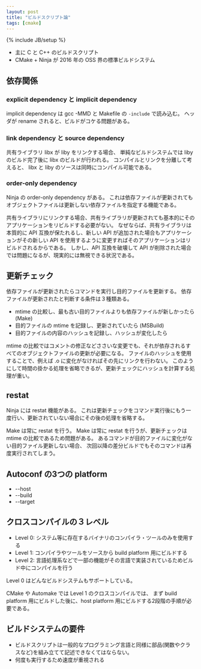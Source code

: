 ```yaml
---
layout: post
title: "ビルドスクリプト論"
tags: [cmake]
---
```

{% include JB/setup %}

* 主に C と C++ のビルドスクリプト
* CMake + Ninja が 2016 年の OSS 界の標準ビルドシステム

## 依存関係

### explicit dependency と implicit dependency

implicit dependency は gcc -MMD と Makefile の `-include` で読み込む。
ヘッダが rename されると、ビルドがコケる問題がある。

### link dependency と source dependency

共有ライブラリ libx が liby をリンクする場合、
単純なビルドシステムでは liby のビルド完了後に libx のビルドが行われる。
コンパイルとリンクを分離して考えると、
libx と liby のソースは同時にコンパイル可能である。

### order-only dependency

Ninja の order-only dependency がある。
これは依存ファイルが更新されてもオブジェクトファイルは更新しない依存ファイルを指定する機能である。

共有ライブラリにリンクする場合、共有ライブラリが更新されても基本的にそのアプリケーションをリビルドする必要がない。
なぜならば、共有ライブラリは本質的に API 互換が保たれるし、新しい API が追加された場合もアプリケーションがその新しい API を使用するように変更すればそのアプリケーションはリビルドされるからである。
しかし、API 互換を破壊して API が削除された場合では問題になるが、現実的には無視できる状況である。

## 更新チェック

依存ファイルが更新されたらコマンドを実行し目的ファイルを更新する。
依存ファイルが更新されたと判断する条件は３種類ある。

* mtime の比較し、最も古い目的ファイルよりも依存ファイルが新しかったら (Make)
* 目的ファイルの mtime を記録し、更新されていたら (MSBuild)
* 目的ファイルの内容のハッシュを記録し、ハッシュが変化したら

mtime の比較ではコメントの修正などささいな変更でも、それが依存されるすべてのオブジェクトファイルの更新が必要になる。
ファイルのハッシュを使用することで、例えば .o に変化がなければその先にリンクを行わない。
このようにして時間の掛かる処理を省略できるが、更新チェックにハッシュを計算する処理が重い。

## restat

Ninja には restat 機能がある。
これは更新チェックをコマンド実行後にもう一度行い、更新されていない場合にその後の処理を省略する。

Make は常に restat を行う。
Make は常に restat を行うが、更新チェックは mtime の比較であるため問題がある。
あるコマンドが目的ファイルに変化がない目的ファイル更新しない場合、
次回以降の差分ビルドでもそのコマンドは再度実行されてしまう。


## Autoconf の3つの platform

* --host
* --build
* --target

## クロスコンパイルの３レベル

* Level 0: システム等に存在するバイナリのコンパイラ・ツールのみを使用する
* Level 1: コンパイラやツールをソースから build platform 用にビルドする
* Level 2: 言語処理系などで一部の機能がその言語で実装されているためビルド中にコンパイルを行う

Level 0 はどんなビルドシステムもサポートしている。

CMake や Automake では Level 1 のクロスコンパイルでは、
まず build platform 用にビルドした後に、host platform 用にビルドする2段階の手順が必要である。


## ビルドシステムの要件

* ビルドスクリプトは一般的なプログラミング言語と同様に部品(関数やクラスなど)を組み立てて記述できなくてはならない。
* 何度も実行するため速度が重視される
